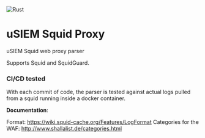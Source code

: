![Rust](https://github.com/u-siem/usiem-squid/workflows/Rust/badge.svg?branch=main)

# uSIEM Squid Proxy
uSIEM Squid web proxy parser

Supports Squid and SquidGuard.

### CI/CD tested
With each commit of code, the parser is tested against actual logs pulled from a squid running inside a docker container. 

**Documentation**:

Format: https://wiki.squid-cache.org/Features/LogFormat
Categories for the WAF: http://www.shallalist.de/categories.html
